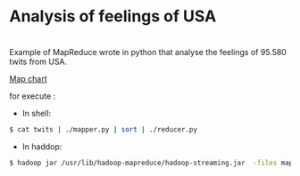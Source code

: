 # Analysis of feelings of USA
#
#
Example of MapReduce wrote in python that analyse the feelings of 95.580 twits from USA.

[Map chart](https://venancioromero.github.io/Analysis-of-feelings-USA/)

for execute : 

- In shell:
```bash
$ cat twits | ./mapper.py | sort | ./reducer.py
```

- In haddop:

```bash
$ hadoop jar /usr/lib/hadoop-mapreduce/hadoop-streaming.jar  -files mapper.py,reducer.py,states,dic.txt -mapper mapper.py -reducer reducer.py -input twits -output output 
```
